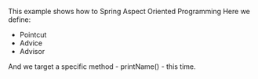 This example shows how to Spring Aspect Oriented Programming
Here we define:
- Pointcut
- Advice
- Advisor

And we target a specific method - printName() - this time.


